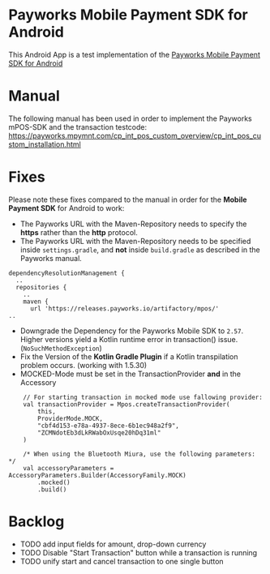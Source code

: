 # Payworks Mobile Payment SDK for Android
This Android App is a test implementation of the [Payworks Mobile Payment SDK for Android](https://payworks.mpymnt.com/cp_int_pos_custom_overview/cp_int_pos_custom_installation.html)

# Manual
The following manual has been used in order to implement the Payworks mPOS-SDK and the transaction testcode:
https://payworks.mpymnt.com/cp_int_pos_custom_overview/cp_int_pos_custom_installation.html

# Fixes
Please note these fixes compared to the manual in order for the **Mobile Payment SDK** for Android to work:

- The Payworks URL with the Maven-Repository needs to specify the **https** rather than the **http** protocol.
- The Payworks URL with the Maven-Repository needs to be specified inside `settings.gradle`,
  and **not** inside `build.gradle` as described in the Payworks manual.
```
dependencyResolutionManagement {
  ..
  repositories {
    ..
    maven {
      url 'https://releases.payworks.io/artifactory/mpos/'
..
```
- Downgrade the Dependency for the Payworks Mobile SDK to `2.57`.
Higher versions yield a Kotlin runtime error in transaction() issue. (`NoSuchMethodException`)
- Fix the Version of the **Kotlin Gradle Plugin** if a Kotlin transpilation problem occurs. (working with 1.5.30)
- MOCKED-Mode must be set in the TransactionProvider **and** in the Accessory
```
    // For starting transaction in mocked mode use fallowing provider:
    val transactionProvider = Mpos.createTransactionProvider(
        this,
        ProviderMode.MOCK,
        "cbf4d153-e78a-4937-8ece-6b1ec948a2f9",
        "ZCMNdotEb3dLkRWabOxUsqe20hDq31ml"
    )
  
    /* When using the Bluetooth Miura, use the following parameters: */
    val accessoryParameters = AccessoryParameters.Builder(AccessoryFamily.MOCK)
        .mocked()
        .build()
```

# Backlog
- TODO add input fields for amount, drop-down currency
- TODO Disable "Start Transaction" button while a transaction is running
- TODO unify start and cancel transaction to one single button
